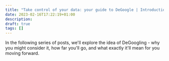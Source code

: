 ```yaml
---
title: "Take control of your data: your guide to DeGoogle | Introduction"
date: 2023-02-16T17:22:19+01:00
description:
draft: true
tags: []
---
```

In the following series of posts, we'll explore the idea of DeGoogling - why you might consider it, how far you'll go, and what exactly it'll mean for you moving forward.